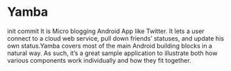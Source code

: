 # Yamba
init commit
It is Micro blogging Android App like Twitter. It  lets a user connect to a cloud web service, pull down friends’ statuses, and update his own status.Yamba covers most of the main Android building blocks in a natural way. As such, it’s a great sample application to illustrate both how various components work individually and how they fit together.
